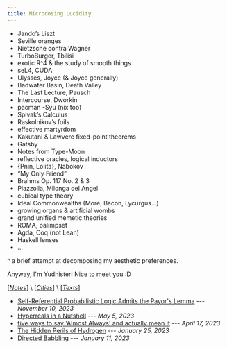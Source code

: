 ```yaml
---
title: Microdosing Lucidity
---
```


- Jando’s Liszt
- Seville oranges
- Nietzsche contra Wagner
- TurboBurger, Tbilisi
- exotic R^4 & the study of smooth things
- seL4, CUDA
- Ulysses, Joyce (& Joyce generally)
- Badwater Basin, Death Valley
- The Last Lecture, Pausch
- Intercourse, Dworkin
- pacman -Syu (nix too)
- Spivak’s Calculus
- Raskolnikov’s foils
- effective martyrdom
- Kakutani & Lawvere fixed-point theorems
- Gatsby
- Notes from Type-Moon
- reflective oracles, logical inductors
- {Pnin, Lolita}, Nabokov
- “My Only Friend”
- Brahms Op. 117 No. 2 & 3
- Piazzolla, Milonga del Angel
- cubical type theory
- Ideal Commonwealths (More, Bacon, Lycurgus…)
- growing organs & artificial wombs
- grand unified memetic theories
- ROMA, palimpset
- Agda, Coq (not Lean)
- Haskell lenses
- ...

^ a brief attempt at decomposing my aesthetic preferences. 

Anyway, I'm Yudhister! Nice to meet you :D

\[*[Notes](/notes)*\] \\ \[*[Cities](/cities)*\] \\ \[*[Texts](/texts)*\]

- [Self-Referential Probabilistic Logic Admits the Payor's Lemma](/probabilistic-payor) --- *November 10, 2023*
- [Hyperreals in a Nutshell](/hyperreals-in-a-nutshell) --- *May 5, 2023*
- [five ways to say 'Almost Always' and actually mean it](/almost-always) --- *April 17, 2023*
- [The Hidden Perils of Hydrogen](/hidden-perils-of-hydrogen) --- *January 25, 2023*
- [Directed Babbling](/directed-babbling) --- *January 11, 2023*



